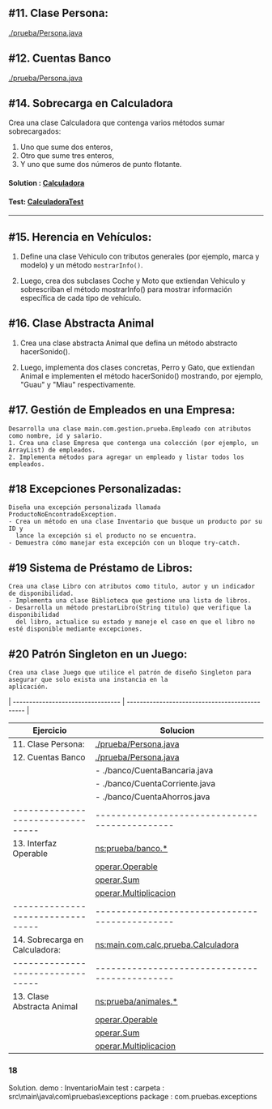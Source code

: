 ## #11. Clase Persona:  

[./prueba/Persona.java](./Persona.java) 

## #12. Cuentas Banco
[./prueba/Persona.java](banco/CuentaMain.java) 


## #14. Sobrecarga en Calculadora

Crea una clase Calculadora que contenga varios métodos sumar sobrecargados:

1. Uno que sume dos enteros,
2. Otro que sume tres enteros,
3. Y uno que sume dos números de punto flotante.
  
#### Solution : [Calculadora](./calc/Calculadora.java)

#### Test: [CalculadoraTest](/src/test/java/com/pruebas/calc/CalculadoraTest.java)
---

## #15. Herencia en Vehículos:

1. Define una clase Vehiculo con tributos generales (por ejemplo, marca y modelo) y un método `mostrarInfo()`.

2. Luego, crea dos subclases Coche y Moto que extiendan Vehiculo y sobrescriban el método mostrarInfo() para mostrar información específica de cada tipo de vehículo.


## #16. Clase Abstracta Animal

1. Crea una clase abstracta Animal que defina un método abstracto hacerSonido().

2. Luego, implementa dos clases concretas, Perro y Gato, que extiendan Animal e implementen el método hacerSonido() mostrando, por ejemplo, "Guau" y "Miau" respectivamente.


## #17.  Gestión de Empleados en una Empresa:

    Desarrolla una clase main.com.gestion.prueba.Empleado con atributos como nombre, id y salario.
    1. Crea una clase Empresa que contenga una colección (por ejemplo, un ArrayList) de empleados.
    2. Implementa métodos para agregar un empleado y listar todos los empleados.


## #18 Excepciones Personalizadas:

    Diseña una excepción personalizada llamada ProductoNoEncontradoException.
    - Crea un método en una clase Inventario que busque un producto por su ID y
      lance la excepción si el producto no se encuentra.
    - Demuestra cómo manejar esta excepción con un bloque try-catch.

## #19 Sistema de Préstamo de Libros:

    Crea una clase Libro con atributos como titulo, autor y un indicador de disponibilidad.
    - Implementa una clase Biblioteca que gestione una lista de libros.
    - Desarrolla un método prestarLibro(String titulo) que verifique la disponibilidad
      del libro, actualice su estado y maneje el caso en que el libro no esté disponible mediante excepciones.

## #20 Patrón Singleton en un Juego:

    Crea una clase Juego que utilice el patrón de diseño Singleton para asegurar que solo exista una instancia en la
    aplicación.

| --------------------------------- | ---------------------------------------------- |

| Ejercicio | Solucion |
| --------------------------------- | ----------------------------------------------------- |
| 11. Clase Persona: | [./prueba/Persona.java](./Persona.java) |
| 12. Cuentas Banco | [./prueba/Persona.java](banco/CuentaMain.java) |
| | - ./banco/CuentaBancaria.java | |
| | - ./banco/CuentaCorriente.java | |
| | - ./banco/CuentaAhorros.java | |
| --------------------------------- | ---------------------------------------------- |
| 13. Interfaz Operable | [ns:prueba/banco.*](./operar) |
| | [operar.Operable](operar/Operable.java) |
| | [operar.Sum](operar/Suma.java) |
| | [operar.Multiplicacion](operar/Multiplicacion.java) |
| --------------------------------- | ---------------------------------------------- |
| 14. Sobrecarga en Calculadora: | [ns:main.com.calc.prueba.Calculadora](calc/Calculadora.java) |
| --------------------------------- | ---------------------------------------------- |
| 13. Clase Abstracta Animal        | [ns:prueba/animales.*](./animales) |
| | [operar.Operable](operar/Operable.java)          |                                                |
| | [operar.Sum](operar/Suma.java)               |                                                |
| | [operar.Multiplicacion](operar/Multiplicacion.java)    |                                              |

### 18

Solution.
demo    : InventarioMain
test    :
carpeta : src\main\java\com\pruebas\exceptions
package :  com.pruebas.exceptions
